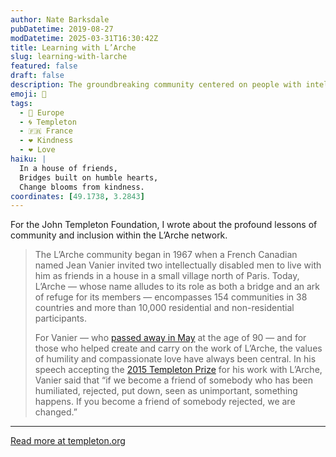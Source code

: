 ```yaml
---
author: Nate Barksdale
pubDatetime: 2019-08-27
modDatetime: 2025-03-31T16:30:42Z
title: Learning with L’Arche
slug: learning-with-larche
featured: false
draft: false
description: The groundbreaking community centered on people with intellectual disabilities will examine how to foster humility and compassionate love
emoji: 🌉
tags:
  - 🍷 Europe
  - 🌀 Templeton
  - 🇫🇷 France
  - ❤️ Kindness
  - ❤️ Love
haiku: |
  In a house of friends,  
  Bridges built on humble hearts,  
  Change blooms from kindness.
coordinates: [49.1738, 3.2843]
---
```


For the John Templeton Foundation, I wrote about the profound lessons of community and inclusion within the L’Arche network.

> The L’Arche community began in 1967 when a French Canadian named Jean Vanier invited two intellectually disabled men to live with him as friends in a house in a small village north of Paris. Today, L’Arche — whose name alludes to its role as both a bridge and an ark of refuge for its members — encompasses 154 communities in 38 countries and more than 10,000 residential and non-residential participants.
>
> For Vanier — who [passed away in May](https://www.templeton.org/news/in-memoriam-jean-vanier-1928-2019) at the age of 90 — and for those who helped create and carry on the work of L’Arche, the values of humility and compassionate love have always been central. In his speech accepting the [2015 Templeton Prize](http://templetonprize.org/pdfs/2015/20150518-Vanier-Templeton-Prize-ceremony-talk.pdf) for his work with L’Arche, Vanier said that “if we become a friend of somebody who has been humiliated, rejected, put down, seen as unimportant, something happens. If you become a friend of somebody rejected, we are changed.”

---

[Read more at templeton.org](https://www.templeton.org/news/learning-with-larche)
